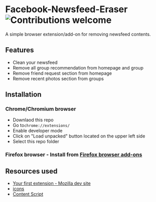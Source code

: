 # Facebook-Newsfeed-Eraser ![Contributions welcome](https://img.shields.io/badge/contributions-welcome-orange.svg)
A simple browser extension/add-on for removing newsfeed contents. 
## Features
- Clean your newsfeed
- Remove all group recommendation from homepage and group
- Remove friend request section from homepage
- Remove recent photos section from groups

## Installation
### Chrome/Chromium browser 
- Downlaod this repo 
- Go to`chrome://extensions/`
- Enable developer mode
- Click on "Load unpacked" button located on the upper left side
- Select this repo folder
### Firefox browser - Install from [Firefox browser add-ons](https://addons.mozilla.org/en-US/firefox/addon/facebook-newsfeed-eraser/)


## Resources used
- [Your first extension - Mozilla dev site](https://developer.mozilla.org/en-US/docs/Mozilla/Add-ons/WebExtensions/Your_first_WebExtension)
- [icons](https://developer.mozilla.org/en-US/docs/Mozilla/Add-ons/WebExtensions/manifest.json/icons)
- [Content Script](https://developer.mozilla.org/en-US/docs/Mozilla/Add-ons/WebExtensions/Content_scripts)
